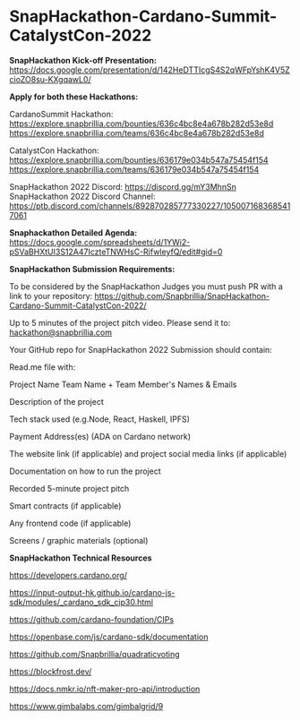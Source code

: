 # SnapHackathon-Cardano-Summit-CatalystCon-2022

**SnapHackathon Kick-off Presentation:**
https://docs.google.com/presentation/d/142HeDTTIcgS4S2qWFpYshK4V5ZcioZO8su-KXgqawL0/			
					
**Apply for both these Hackathons:**

CardanoSummit Hackathon:
https://explore.snapbrillia.com/bounties/636c4bc8e4a678b282d53e8d
https://explore.snapbrillia.com/teams/636c4bc8e4a678b282d53e8d

CatalystCon Hackathon:
https://explore.snapbrillia.com/bounties/636179e034b547a75454f154
https://explore.snapbrillia.com/teams/636179e034b547a75454f154
					
SnapHackathon 2022 Discord: https://discord.gg/mY3MhnSn			
SnapHackathon 2022 Discord Channel: https://ptb.discord.com/channels/892870285777330227/1050071683685417061			

**Snaphackathon Detailed Agenda:**
https://docs.google.com/spreadsheets/d/1YWi2-pSVaBHXtUI3S12A47IczteTNWHsC-RifwleyfQ/edit#gid=0

**SnapHackathon Submission Requirements:**

To be considered by the SnapHackathon Judges you must push PR with a link to your repository: https://github.com/Snapbrillia/SnapHackathon-Cardano-Summit-CatalystCon-2022/

Up to 5 minutes of the project pitch video. Please send it to: hackathon@snapbrillia.com

Your GitHub repo for SnapHackathon 2022 Submission should contain:

Read.me file with:

Project Name
Team Name + Team Member's Names & Emails

Description of the project

Tech stack used (e.g.Node, React, Haskell, IPFS)

Payment Address(es) (ADA on Cardano network)

The website link (if applicable) and project social media links (if applicable)

Documentation on how to run the project

Recorded 5-minute project pitch

Smart contracts (if applicable)

Any frontend code (if applicable)

Screens / graphic materials (optional)



**SnapHackathon Technical Resources**

https://developers.cardano.org/

https://input-output-hk.github.io/cardano-js-sdk/modules/_cardano_sdk_cip30.html

https://github.com/cardano-foundation/CIPs

https://openbase.com/js/cardano-sdk/documentation

https://github.com/Snapbrillia/quadraticvoting

https://blockfrost.dev/

https://docs.nmkr.io/nft-maker-pro-api/introduction

https://www.gimbalabs.com/gimbalgrid/9

